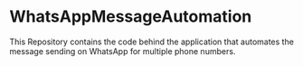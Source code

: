 # WhatsAppMessageAutomation
This Repository contains the code behind the application that automates the message sending on WhatsApp for multiple phone numbers.

